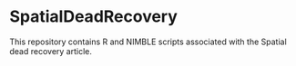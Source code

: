 # SpatialDeadRecovery
This repository contains R and NIMBLE scripts associated with the Spatial dead recovery article.
